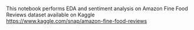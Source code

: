 This notebook performs EDA and sentiment analysis on Amazon Fine Food Reviews dataset available on Kaggle
https://www.kaggle.com/snap/amazon-fine-food-reviews
